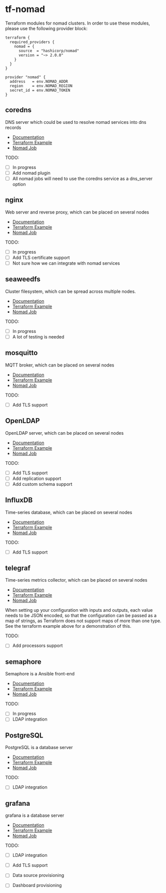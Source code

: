 # tf-nomad

Terraform modules for nomad clusters. In order to use these modules, please use
the following provider block:

```hcl
terraform {
  required_providers {
    nomad = {
      source  = "hashicorp/nomad"
      version = "~> 2.0.0"
    }
  }
}

provider "nomad" {
  address   = env.NOMAD_ADDR
  region    = env.NOMAD_REGION
  secret_id = env.NOMAD_TOKEN
}
```


## coredns

DNS server which could be used to resolve nomad services into dns records

   * [Documentation](https://coredns.io/)
   * [Terraform Example](examples/coredns.tf)
   * [Nomad Job](coredns/nomad/coredns.hcl)

TODO:
  * [ ] In progress
  * [ ] Add nomad plugin
  * [ ] All nomad jobs will need to use the coredns service as a dns_server option

## nginx

Web server and reverse proxy, which can be placed on several nodes

   * [Documentation](https://nginx.org/en/)
   * [Terraform Example](examples/nginx.tf)
   * [Nomad Job](nginx/nomad/nginx.hcl)

TODO:
  * [ ] In progress
  * [ ] Add TLS certificate support
  * [ ] Not sure how we can integrate with nomad services

## seaweedfs

Cluster filesystem, which can be spread across multiple nodes.

   * [Documentation](https://github.com/seaweedfs/seaweedfs)
   * [Terraform Example](examples/seaweedfs.tf)
   * [Nomad Job](seaweedfs/nomad/seaweedfs.hcl)

TODO:
  * [ ] In progress
  * [ ] A lot of testing is needed

## mosquitto

MQTT broker, which can be placed on several nodes

   * [Documentation](https://mosquitto.org/)
   * [Terraform Example](examples/mosquitto.tf)
   * [Nomad Job](mosquitto/nomad/mosquitto.hcl)

TODO:
  * [ ] Add TLS support

## OpenLDAP

OpenLDAP server, which can be placed on several nodes

   * [Documentation](https://www.openldap.org/)
   * [Terraform Example](examples/openldap.tf)
   * [Nomad Job](openldap/nomad/openldap.hcl)

TODO:
  * [ ] Add TLS support
  * [ ] Add replication support 
  * [ ] Add custom schema support

## InfluxDB

Time-series database, which can be placed on several nodes

   * [Documentation](https://docs.influxdata.com/influxdb/v2/)
   * [Terraform Example](examples/influxdb.tf)
   * [Nomad Job](influxdb/nomad/influxdb.hcl)

TODO:
  * [ ] Add TLS support

## telegraf

Time-series metrics collector, which can be placed on several nodes

   * [Documentation](https://docs.influxdata.com/telegraf/v1/)
   * [Terraform Example](examples/telegraf.tf)
   * [Nomad Job](telegraf/nomad/telegraf.hcl)

When setting up your configuration with inputs and outputs, each value needs
to be JSON encoded, so that the configuration can be passed as a map of strings,
as Terraform does not support maps of more than one type. See the terraform
example above for a demonstration of this.

TODO:
  * [ ] Add processors support

## semaphore

Semaphore is a Ansible front-end

   * [Documentation](https://www.semui.co/)
   * [Terraform Example](examples/semaphore.tf)
   * [Nomad Job](semaphore/nomad/semaphore.hcl)

TODO:
  * [ ] In progress
  * [ ] LDAP integration

## PostgreSQL

PostgreSQL is a database server

   * [Documentation](https://www.postgresql.org/)
   * [Terraform Example](examples/postgresql.tf)
   * [Nomad Job](postgresql/nomad/postgresql.hcl)

TODO:
  * [ ] LDAP integration


## grafana

grafana is a database server

   * [Documentation](https://grafana.com/docs/grafana/latest/)
   * [Terraform Example](examples/grafana.tf)
   * [Nomad Job](grafana/nomad/grafana.hcl)

TODO:
  * [ ] LDAP integration
  * [ ] Add TLS support
  * [ ] Data source provisioning
  * [ ] Dashboard provisioning
 